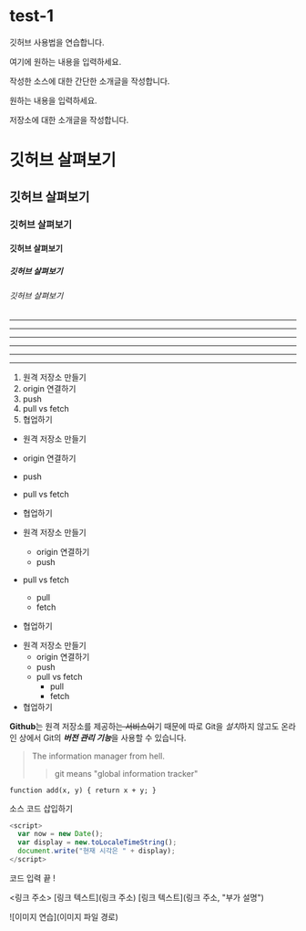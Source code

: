 # test-1
깃허브 사용법을 연습합니다.

여기에 원하는 내용을 입력하세요.

작성한 소스에 대한 간단한 소개글을 작성합니다.

원하는 내용을 입력하세요.

저장소에 대한 소개글을 작성합니다.


# 깃허브 살펴보기

## 깃허브 살펴보기

### 깃허브 살펴보기

#### 깃허브 살펴보기

##### 깃허브 살펴보기

###### 깃허브 살펴보기

---

-----------

- - -

***

************

* * *


1. 원격 저장소 만들기
2. origin 연결하기
3. push
4. pull vs fetch
5. 협업하기 


- 원격 저장소 만들기
- origin 연결하기
- push
- pull vs fetch
- 협업하기 



- 원격 저장소 만들기
  - origin 연결하기
  - push
- pull vs fetch
  - pull
  - fetch
- 협업하기



+ 원격 저장소 만들기
  - origin 연결하기
  - push
  + pull vs fetch
    * pull
    * fetch
+ 협업하기

**Github**는 원격 저장소를 제공하~~는 서비스이~~기 때문에
따로 Git을 *설치*하지 않고도
온라인 상에서 Git의 ***버전 관리 기능***을 사용할 수 있습니다.

> The information manager from hell.
> > git means "global information tracker"

`function add(x, y) { return x + y; } `

소스 코드 삽입하기

```javascript
<script>
  var now = new Date();
  var display = new.toLocaleTimeString();
  document.write("현재 시각은 " + display);
</script>
```

코드 입력 끝 !

<링크 주소>
[링크 텍스트](링크 주소)
[링크 텍스트](링크 주소, "부가 설명")

![이미지 연습](이미지 파일 경로)




  
  
    
